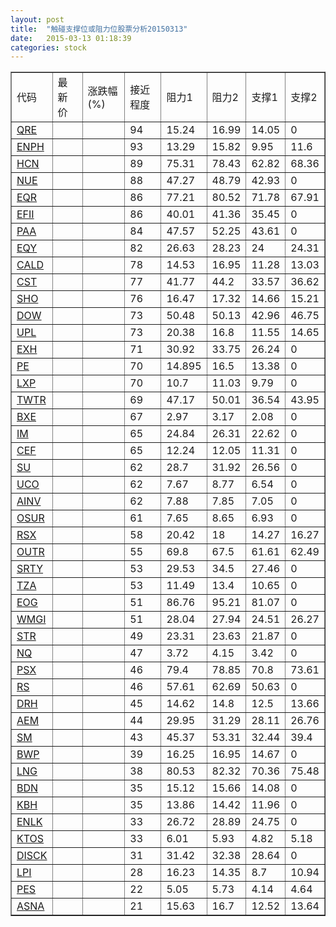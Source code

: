 ```yaml
---
layout: post
title:  "触碰支撑位或阻力位股票分析20150313"
date:   2015-03-13 01:18:39
categories: stock
---
```

<script type="text/javascript">
var stockList = []
stockList.push('gb_qre');
stockList.push('gb_enph');
stockList.push('gb_hcn');
stockList.push('gb_nue');
stockList.push('gb_eqr');
stockList.push('gb_efii');
stockList.push('gb_paa');
stockList.push('gb_eqy');
stockList.push('gb_cald');
stockList.push('gb_cst');
stockList.push('gb_sho');
stockList.push('gb_dow');
stockList.push('gb_upl');
stockList.push('gb_exh');
stockList.push('gb_pe');
stockList.push('gb_lxp');
stockList.push('gb_twtr');
stockList.push('gb_bxe');
stockList.push('gb_im');
stockList.push('gb_cef');
stockList.push('gb_su');
stockList.push('gb_uco');
stockList.push('gb_ainv');
stockList.push('gb_osur');
stockList.push('gb_rsx');
stockList.push('gb_outr');
stockList.push('gb_srty');
stockList.push('gb_tza');
stockList.push('gb_eog');
stockList.push('gb_wmgi');
stockList.push('gb_str');
stockList.push('gb_nq');
stockList.push('gb_psx');
stockList.push('gb_rs');
stockList.push('gb_drh');
stockList.push('gb_aem');
stockList.push('gb_sm');
stockList.push('gb_bwp');
stockList.push('gb_lng');
stockList.push('gb_bdn');
stockList.push('gb_kbh');
stockList.push('gb_enlk');
stockList.push('gb_ktos');
stockList.push('gb_disck');
stockList.push('gb_lpi');
stockList.push('gb_pes');
stockList.push('gb_asna');
</script>
<table border="1">
 <tr>
 <td>代码</td>
 <td>最新价</td>
 <td>涨跌幅(%)</td>
 <td>接近程度</td>
 <td>阻力1</td>
 <td>阻力2</td>
 <td>支撑1</td>
 <td>支撑2</td>
</tr>
  <tr id="qre" class="red">
  <td><a href="http://stock.finance.sina.com.cn/usstock/quotes/QRE.html" target="_blank">QRE</a></td><td></td><td></td><td>94</td><td>15.24</td><td>16.99</td><td>14.05</td><td>0</td></tr>
  <tr id="enph" class="red">
  <td><a href="http://stock.finance.sina.com.cn/usstock/quotes/ENPH.html" target="_blank">ENPH</a></td><td></td><td></td><td>93</td><td>13.29</td><td>15.82</td><td>9.95</td><td>11.6</td></tr>
  <tr id="hcn" class="red">
  <td><a href="http://stock.finance.sina.com.cn/usstock/quotes/HCN.html" target="_blank">HCN</a></td><td></td><td></td><td>89</td><td>75.31</td><td>78.43</td><td>62.82</td><td>68.36</td></tr>
  <tr id="nue" class="red">
  <td><a href="http://stock.finance.sina.com.cn/usstock/quotes/NUE.html" target="_blank">NUE</a></td><td></td><td></td><td>88</td><td>47.27</td><td>48.79</td><td>42.93</td><td>0</td></tr>
  <tr id="eqr" class="red">
  <td><a href="http://stock.finance.sina.com.cn/usstock/quotes/EQR.html" target="_blank">EQR</a></td><td></td><td></td><td>86</td><td>77.21</td><td>80.52</td><td>71.78</td><td>67.91</td></tr>
  <tr id="efii" class="red">
  <td><a href="http://stock.finance.sina.com.cn/usstock/quotes/EFII.html" target="_blank">EFII</a></td><td></td><td></td><td>86</td><td>40.01</td><td>41.36</td><td>35.45</td><td>0</td></tr>
  <tr id="paa" class="red">
  <td><a href="http://stock.finance.sina.com.cn/usstock/quotes/PAA.html" target="_blank">PAA</a></td><td></td><td></td><td>84</td><td>47.57</td><td>52.25</td><td>43.61</td><td>0</td></tr>
  <tr id="eqy" class="red">
  <td><a href="http://stock.finance.sina.com.cn/usstock/quotes/EQY.html" target="_blank">EQY</a></td><td></td><td></td><td>82</td><td>26.63</td><td>28.23</td><td>24</td><td>24.31</td></tr>
  <tr id="cald" class="green">
  <td><a href="http://stock.finance.sina.com.cn/usstock/quotes/CALD.html" target="_blank">CALD</a></td><td></td><td></td><td>78</td><td>14.53</td><td>16.95</td><td>11.28</td><td>13.03</td></tr>
  <tr id="cst" class="red">
  <td><a href="http://stock.finance.sina.com.cn/usstock/quotes/CST.html" target="_blank">CST</a></td><td></td><td></td><td>77</td><td>41.77</td><td>44.2</td><td>33.57</td><td>36.62</td></tr>
  <tr id="sho" class="red">
  <td><a href="http://stock.finance.sina.com.cn/usstock/quotes/SHO.html" target="_blank">SHO</a></td><td></td><td></td><td>76</td><td>16.47</td><td>17.32</td><td>14.66</td><td>15.21</td></tr>
  <tr id="dow" class="green">
  <td><a href="http://stock.finance.sina.com.cn/usstock/quotes/DOW.html" target="_blank">DOW</a></td><td></td><td></td><td>73</td><td>50.48</td><td>50.13</td><td>42.96</td><td>46.75</td></tr>
  <tr id="upl" class="green">
  <td><a href="http://stock.finance.sina.com.cn/usstock/quotes/UPL.html" target="_blank">UPL</a></td><td></td><td></td><td>73</td><td>20.38</td><td>16.8</td><td>11.55</td><td>14.65</td></tr>
  <tr id="exh" class="red">
  <td><a href="http://stock.finance.sina.com.cn/usstock/quotes/EXH.html" target="_blank">EXH</a></td><td></td><td></td><td>71</td><td>30.92</td><td>33.75</td><td>26.24</td><td>0</td></tr>
  <tr id="pe" class="red">
  <td><a href="http://stock.finance.sina.com.cn/usstock/quotes/PE.html" target="_blank">PE</a></td><td></td><td></td><td>70</td><td>14.895</td><td>16.5</td><td>13.38</td><td>0</td></tr>
  <tr id="lxp" class="green">
  <td><a href="http://stock.finance.sina.com.cn/usstock/quotes/LXP.html" target="_blank">LXP</a></td><td></td><td></td><td>70</td><td>10.7</td><td>11.03</td><td>9.79</td><td>0</td></tr>
  <tr id="twtr" class="red">
  <td><a href="http://stock.finance.sina.com.cn/usstock/quotes/TWTR.html" target="_blank">TWTR</a></td><td></td><td></td><td>69</td><td>47.17</td><td>50.01</td><td>36.54</td><td>43.95</td></tr>
  <tr id="bxe" class="red">
  <td><a href="http://stock.finance.sina.com.cn/usstock/quotes/BXE.html" target="_blank">BXE</a></td><td></td><td></td><td>67</td><td>2.97</td><td>3.17</td><td>2.08</td><td>0</td></tr>
  <tr id="im" class="green">
  <td><a href="http://stock.finance.sina.com.cn/usstock/quotes/IM.html" target="_blank">IM</a></td><td></td><td></td><td>65</td><td>24.84</td><td>26.31</td><td>22.62</td><td>0</td></tr>
  <tr id="cef" class="green">
  <td><a href="http://stock.finance.sina.com.cn/usstock/quotes/CEF.html" target="_blank">CEF</a></td><td></td><td></td><td>65</td><td>12.24</td><td>12.05</td><td>11.31</td><td>0</td></tr>
  <tr id="su" class="red">
  <td><a href="http://stock.finance.sina.com.cn/usstock/quotes/SU.html" target="_blank">SU</a></td><td></td><td></td><td>62</td><td>28.7</td><td>31.92</td><td>26.56</td><td>0</td></tr>
  <tr id="uco" class="red">
  <td><a href="http://stock.finance.sina.com.cn/usstock/quotes/UCO.html" target="_blank">UCO</a></td><td></td><td></td><td>62</td><td>7.67</td><td>8.77</td><td>6.54</td><td>0</td></tr>
  <tr id="ainv" class="red">
  <td><a href="http://stock.finance.sina.com.cn/usstock/quotes/AINV.html" target="_blank">AINV</a></td><td></td><td></td><td>62</td><td>7.88</td><td>7.85</td><td>7.05</td><td>0</td></tr>
  <tr id="osur" class="green">
  <td><a href="http://stock.finance.sina.com.cn/usstock/quotes/OSUR.html" target="_blank">OSUR</a></td><td></td><td></td><td>61</td><td>7.65</td><td>8.65</td><td>6.93</td><td>0</td></tr>
  <tr id="rsx" class="green">
  <td><a href="http://stock.finance.sina.com.cn/usstock/quotes/RSX.html" target="_blank">RSX</a></td><td></td><td></td><td>58</td><td>20.42</td><td>18</td><td>14.27</td><td>16.27</td></tr>
  <tr id="outr" class="red">
  <td><a href="http://stock.finance.sina.com.cn/usstock/quotes/OUTR.html" target="_blank">OUTR</a></td><td></td><td></td><td>55</td><td>69.8</td><td>67.5</td><td>61.61</td><td>62.49</td></tr>
  <tr id="srty" class="green">
  <td><a href="http://stock.finance.sina.com.cn/usstock/quotes/SRTY.html" target="_blank">SRTY</a></td><td></td><td></td><td>53</td><td>29.53</td><td>34.5</td><td>27.46</td><td>0</td></tr>
  <tr id="tza" class="green">
  <td><a href="http://stock.finance.sina.com.cn/usstock/quotes/TZA.html" target="_blank">TZA</a></td><td></td><td></td><td>53</td><td>11.49</td><td>13.4</td><td>10.65</td><td>0</td></tr>
  <tr id="eog" class="red">
  <td><a href="http://stock.finance.sina.com.cn/usstock/quotes/EOG.html" target="_blank">EOG</a></td><td></td><td></td><td>51</td><td>86.76</td><td>95.21</td><td>81.07</td><td>0</td></tr>
  <tr id="wmgi" class="green">
  <td><a href="http://stock.finance.sina.com.cn/usstock/quotes/WMGI.html" target="_blank">WMGI</a></td><td></td><td></td><td>51</td><td>28.04</td><td>27.94</td><td>24.51</td><td>26.27</td></tr>
  <tr id="str" class="red">
  <td><a href="http://stock.finance.sina.com.cn/usstock/quotes/STR.html" target="_blank">STR</a></td><td></td><td></td><td>49</td><td>23.31</td><td>23.63</td><td>21.87</td><td>0</td></tr>
  <tr id="nq" class="red">
  <td><a href="http://stock.finance.sina.com.cn/usstock/quotes/NQ.html" target="_blank">NQ</a></td><td></td><td></td><td>47</td><td>3.72</td><td>4.15</td><td>3.42</td><td>0</td></tr>
  <tr id="psx" class="green">
  <td><a href="http://stock.finance.sina.com.cn/usstock/quotes/PSX.html" target="_blank">PSX</a></td><td></td><td></td><td>46</td><td>79.4</td><td>78.85</td><td>70.8</td><td>73.61</td></tr>
  <tr id="rs" class="red">
  <td><a href="http://stock.finance.sina.com.cn/usstock/quotes/RS.html" target="_blank">RS</a></td><td></td><td></td><td>46</td><td>57.61</td><td>62.69</td><td>50.63</td><td>0</td></tr>
  <tr id="drh" class="red">
  <td><a href="http://stock.finance.sina.com.cn/usstock/quotes/DRH.html" target="_blank">DRH</a></td><td></td><td></td><td>45</td><td>14.62</td><td>14.8</td><td>12.5</td><td>13.66</td></tr>
  <tr id="aem" class="green">
  <td><a href="http://stock.finance.sina.com.cn/usstock/quotes/AEM.html" target="_blank">AEM</a></td><td></td><td></td><td>44</td><td>29.95</td><td>31.29</td><td>28.11</td><td>26.76</td></tr>
  <tr id="sm" class="red">
  <td><a href="http://stock.finance.sina.com.cn/usstock/quotes/SM.html" target="_blank">SM</a></td><td></td><td></td><td>43</td><td>45.37</td><td>53.31</td><td>32.44</td><td>39.4</td></tr>
  <tr id="bwp" class="red">
  <td><a href="http://stock.finance.sina.com.cn/usstock/quotes/BWP.html" target="_blank">BWP</a></td><td></td><td></td><td>39</td><td>16.25</td><td>16.95</td><td>14.67</td><td>0</td></tr>
  <tr id="lng" class="green">
  <td><a href="http://stock.finance.sina.com.cn/usstock/quotes/LNG.html" target="_blank">LNG</a></td><td></td><td></td><td>38</td><td>80.53</td><td>82.32</td><td>70.36</td><td>75.48</td></tr>
  <tr id="bdn" class="green">
  <td><a href="http://stock.finance.sina.com.cn/usstock/quotes/BDN.html" target="_blank">BDN</a></td><td></td><td></td><td>35</td><td>15.12</td><td>15.66</td><td>14.08</td><td>0</td></tr>
  <tr id="kbh" class="red">
  <td><a href="http://stock.finance.sina.com.cn/usstock/quotes/KBH.html" target="_blank">KBH</a></td><td></td><td></td><td>35</td><td>13.86</td><td>14.42</td><td>11.96</td><td>0</td></tr>
  <tr id="enlk" class="red">
  <td><a href="http://stock.finance.sina.com.cn/usstock/quotes/ENLK.html" target="_blank">ENLK</a></td><td></td><td></td><td>33</td><td>26.72</td><td>28.89</td><td>24.75</td><td>0</td></tr>
  <tr id="ktos" class="red">
  <td><a href="http://stock.finance.sina.com.cn/usstock/quotes/KTOS.html" target="_blank">KTOS</a></td><td></td><td></td><td>33</td><td>6.01</td><td>5.93</td><td>4.82</td><td>5.18</td></tr>
  <tr id="disck" class="red">
  <td><a href="http://stock.finance.sina.com.cn/usstock/quotes/DISCK.html" target="_blank">DISCK</a></td><td></td><td></td><td>31</td><td>31.42</td><td>32.38</td><td>28.64</td><td>0</td></tr>
  <tr id="lpi" class="green">
  <td><a href="http://stock.finance.sina.com.cn/usstock/quotes/LPI.html" target="_blank">LPI</a></td><td></td><td></td><td>28</td><td>16.23</td><td>14.35</td><td>8.7</td><td>10.94</td></tr>
  <tr id="pes" class="red">
  <td><a href="http://stock.finance.sina.com.cn/usstock/quotes/PES.html" target="_blank">PES</a></td><td></td><td></td><td>22</td><td>5.05</td><td>5.73</td><td>4.14</td><td>4.64</td></tr>
  <tr id="asna" class="green">
  <td><a href="http://stock.finance.sina.com.cn/usstock/quotes/ASNA.html" target="_blank">ASNA</a></td><td></td><td></td><td>21</td><td>15.63</td><td>16.7</td><td>12.52</td><td>13.64</td></tr>
</table>
